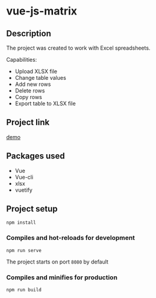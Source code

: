 # vue-js-matrix

## Description
The project was created to work with Excel spreadsheets.

Capabilities:
- Upload XLSX file
- Change table values
- Add new rows
- Delete rows
- Copy rows
- Export table to XLSX file
## Project link
[demo](https://adroneleh.github.io/vue-js-matrix/dist/index.html)

## Packages used

- Vue
- Vue-cli
- xlsx
- vuetify

## Project setup
```
npm install
```

### Compiles and hot-reloads for development
```
npm run serve
```
The project starts on port ```8080``` by default

### Compiles and minifies for production
```
npm run build
```